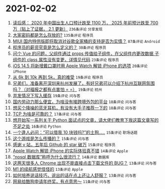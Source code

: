 # 2021-02-02

1. [读后感： 2020 年中国出生人口预计跌至 1100 万， 2025 年前预计跌至 700 万（贴上了证据， 2.1 更新）](https://www.v2ex.com/t/750565) `236条评论` `分享发现`
1. [大家密码都是怎么存放的?](https://www.v2ex.com/t/750508) `135条评论` `程序员`
1. [MIUI 国内特供版即将取消对谷歌全家桶的支持是否为实情？](https://www.v2ex.com/t/750498) `87条评论` `Android`
1. [程序员的薪资究竟是怎么定义的？](https://www.v2ex.com/t/750553) `30条评论` `程序员`
1. [问个 Vue 的问题，父组件通过 props 传值给子组件，在父组件内更改数据 子组件的 class 属性没有变更，详情见代码](https://www.v2ex.com/t/750598) `23条评论` `程序员`
1. [iOS 14.5 将新增戴口罩时用 Apple Watch 解锁 iPhone 的选项](https://www.v2ex.com/t/750486) `20条评论` `iPhone`
1. [从 6k 到 10k 再到 5k，真的难受](https://www.v2ex.com/t/750623) `19条评论` `程序员`
1. [兄弟们，准备离开深圳来杭州发展了，有好兄弟可以介绍下杭州互联网氛围吗？（对福报之都有点害怕 = =）](https://www.v2ex.com/t/750587) `19条评论` `杭州`
1. [并发情况下写入缓存](https://www.v2ex.com/t/750489) `19条评论` `问与答`
1. [国内劳动力那么便宜，为啥没有接跨境外包的平台](https://www.v2ex.com/t/750549) `18条评论` `问与答`
1. [想买个降噪的蓝牙耳机，有没有大手子推荐一下的](https://www.v2ex.com/t/750536) `18条评论` `问与答`
1. [TCP 为啥是可靠的？](https://www.v2ex.com/t/750528) `17条评论` `问与答`
1. [想开始写一系列关于 Python 面试点的文章，请大佬们教育下我这篇文章写的不足之处](https://www.v2ex.com/t/750597) `16条评论` `Python`
1. [一个逢人必问：“可以借我 10 块钱吗?”的土狗.....](https://www.v2ex.com/t/750629) `15条评论` `职场话题`
1. [这个游戏是怎么传播的？](https://www.v2ex.com/t/750556) `15条评论` `问与答`
1. [感谢 v 站，五年后 Github 的 star 破万](https://www.v2ex.com/t/750490) `15条评论` `程序员`
1. [Apple Watch 解锁 iPhone 的实际体验真不错](https://www.v2ex.com/t/750571) `14条评论` `Apple`
1. [“nosql 数据库”称呼为什么很流行？](https://www.v2ex.com/t/750500) `14条评论` `数据库`
1. [这两天很多人 Chrome 出现不能直接点击下载文件的 BUG？](https://www.v2ex.com/t/750593) `13条评论` `问与答`
1. [M1 的续航感觉怪怪的](https://www.v2ex.com/t/750566) `13条评论` `Apple`
1. [如何培养说话技巧，说出的话在点上还让人舒服？](https://www.v2ex.com/t/750499) `13条评论` `问与答`
1. [网易给酷狗申请年终奖，有点意思～](https://www.v2ex.com/t/750620) `11条评论` `问与答`
